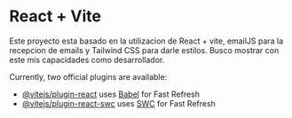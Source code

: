 # React + Vite

Este proyecto esta basado en la utilizacion de React + vite, emailJS para la recepcion de emails y Tailwind CSS para darle estilos. Busco mostrar con este mis capacidades como desarrollador.

Currently, two official plugins are available:

- [@vitejs/plugin-react](https://github.com/vitejs/vite-plugin-react/blob/main/packages/plugin-react/README.md) uses [Babel](https://babeljs.io/) for Fast Refresh
- [@vitejs/plugin-react-swc](https://github.com/vitejs/vite-plugin-react-swc) uses [SWC](https://swc.rs/) for Fast Refresh
